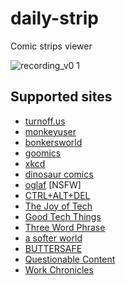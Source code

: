 # daily-strip
Comic strips viewer

![recording_v0 1](https://github.com/newfla/daily-strip/assets/33379291/1be87bf2-ed4b-4d7c-bd6f-caa97215c6e7)


## Supported sites
- [turnoff.us](https://turnoff.us)
- [monkeyuser](https://www.monkeyuser.com)
- [bonkersworld](https://bonkersworld.net)
- [goomics](https://goomics.net)
- [xkcd](https://xkcd.com)
- [dinosaur comics](https://www.qwantz.com)
- [oglaf](https://www.oglaf.com) [NSFW]
- [CTRL+ALT+DEL](https://cad-comic.com/)
- [The Joy of Tech](https://www.joyoftech.com/joyoftech/jotblog/) 
- [Good Tech Things](https://www.goodtechthings.com/)
- [Three Word Phrase](https://threewordphrase.com/index.htm)
- [a softer world](https://www.asofterworld.com/)
- [BUTTERSAFE](https://www.buttersafe.com)
- [Questionable Content](https://questionablecontent.net/)
- [Work Chronicles](https://workchronicles.com/)
